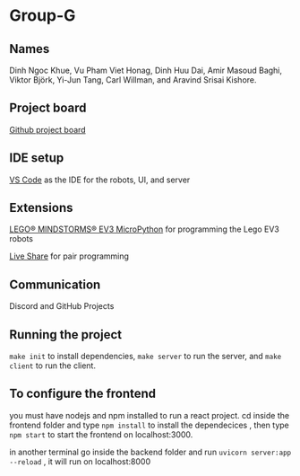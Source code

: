 # Group-G

## Names

Dinh Ngoc Khue, Vu Pham Viet Honag, Dinh Huu Dai, Amir Masoud Baghi, Viktor Björk, Yi-Jun Tang, Carl Willman, and Aravind Srisai Kishore.

## Project board

[Github project board](https://github.com/orgs/runestone2023/projects/5)

## IDE setup

[VS Code](https://code.visualstudio.com) as the IDE for the robots, UI, and server

## Extensions

[LEGO® MINDSTORMS® EV3 MicroPython](https://marketplace.visualstudio.com/items?itemName=lego-education.ev3-micropython) for programming the Lego EV3 robots

[Live Share](https://marketplace.visualstudio.com/items?itemName=MS-vsliveshare.vsliveshare) for pair programming

## Communication

Discord and GitHub Projects

## Running the project

`make init` to install dependencies, `make server` to run the server, and `make
client` to run the client.

## To configure the frontend

you must have nodejs and npm installed to run a react project.
cd inside the frontend folder and type `npm install` to install the dependecices , then type `npm start` to start the frontend on localhost:3000.

in another terminal go inside the backend folder and run `uvicorn server:app --reload` , it will run on localhost:8000
